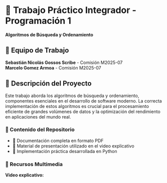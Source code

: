 # 🚀 Trabajo Práctico Integrador - Programación 1

**Algoritmos de Búsqueda y Ordenamiento**

## 👥 Equipo de Trabajo

**Sebastián Nicolás Gossos Scribe** - Comisión M2025-07  
**Marcelo Gomez Armoa** - Comisión M2025-07

## 🎯 Descripción del Proyecto

Este trabajo aborda los algoritmos de búsqueda y ordenamiento, componentes esenciales en el desarrollo de software moderno. La correcta implementación de estos algoritmos es crucial para el procesamiento eficiente de grandes volúmenes de datos y la optimización del rendimiento en aplicaciones del mundo real.

### 📂 Contenido del Repositorio

- 📄 Documentación completa en formato PDF
- 🎥 Material de presentación utilizado en el video explicativo
- 🐍 Implementación práctica desarrollada en Python

### 🔗 Recursos Multimedia

**Video explicativo:** 